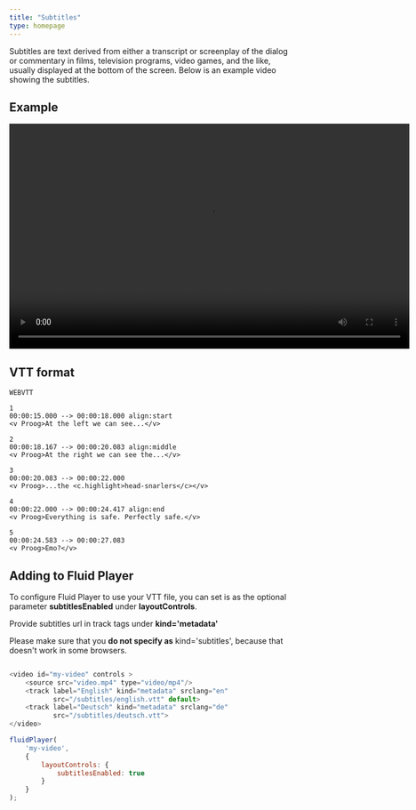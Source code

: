 ```yaml
---
title: "Subtitles"
type: homepage
---
```



Subtitles are text derived from either a transcript or screenplay of the dialog or commentary in films, television programs, video games, and the like, usually displayed at the bottom of the screen. Below is an example video showing the subtitles.
## Example
<video id='subtitles-video' controls style="width:720px;height:405px;">
    <source src="http://commondatastorage.googleapis.com/gtv-videos-bucket/sample/ElephantsDream.mp4" type="video/mp4"/>
    <track label="English" kind="metadata" srclang="en"
           src="subtitles/english.vtt" default>
    <track label="Deutsch" kind="metadata" srclang="de"
           src="subtitles/deutsch.vtt">
</video>

<link rel="stylesheet" href="https://cdn.fluidplayer.com/v2/current/fluidplayer.min.css" type="text/css"/>
<script src="https://cdn.fluidplayer.com/v2/current/fluidplayer.min.js"></script>

<script src='fluid_subtitles.js'></script>

## VTT format
```text
WEBVTT

1
00:00:15.000 --> 00:00:18.000 align:start
<v Proog>At the left we can see...</v>

2
00:00:18.167 --> 00:00:20.083 align:middle
<v Proog>At the right we can see the...</v>

3
00:00:20.083 --> 00:00:22.000
<v Proog>...the <c.highlight>head-snarlers</c></v>

4
00:00:22.000 --> 00:00:24.417 align:end
<v Proog>Everything is safe. Perfectly safe.</v>

5
00:00:24.583 --> 00:00:27.083
<v Proog>Emo?</v>
```

## Adding to Fluid Player
To configure Fluid Player to use your VTT file, you can set is as the optional parameter **subtitlesEnabled** under **layoutControls**.

Provide subtitles url in track tags under **kind='metadata'**

Please make sure that you **do not specify as** kind='subtitles', because that doesn't work in some browsers.
```javascript

<video id="my-video" controls >
    <source src="video.mp4" type="video/mp4"/>
    <track label="English" kind="metadata" srclang="en"
           src="/subtitles/english.vtt" default>
    <track label="Deutsch" kind="metadata" srclang="de"
           src="/subtitles/deutsch.vtt">
</video>

fluidPlayer(
    'my-video',
    {
        layoutControls: {
            subtitlesEnabled: true
        }
    }
);
```